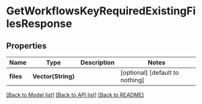 # GetWorkflowsKeyRequiredExistingFilesResponse


## Properties
Name | Type | Description | Notes
------------ | ------------- | ------------- | -------------
**files** | **Vector{String}** |  | [optional] [default to nothing]


[[Back to Model list]](../README.md#models) [[Back to API list]](../README.md#api-endpoints) [[Back to README]](../README.md)


